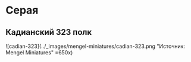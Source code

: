 # Серая

## Кадианский 323 полк

![cadian-323](../_images/mengel-miniatures/cadian-323.png "Источник: Mengel Miniatures" =650x)
